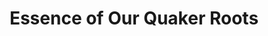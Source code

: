---
pid: ch451
title: Essence of Our Quaker Roots
location_transcription: In front of Friends Select on the Parkway
coordinates: "[-75.16716166837, 39.956725135646]"
zipcode: '19119'
gen_neighborhood: Northwest Philadelphia
neighborhood: Mount Airy
outside_phl: 
age: '50'
age_range: 50-59
instagram: 
image_file_name: ch_451.jpg
proposal_transcription: Seeing the inner light in everyone
topic: Uplifting
topic_summary: '0'
type: Sculpture Statue
keywords_other: 
credit: Dave Younkin
image_labels: 
twitter: 
facebook: 
permalink: "/monuments/ch451/"
layout: item-page
---